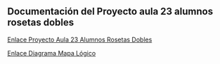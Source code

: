 ## Documentación del Proyecto aula 23 alumnos rosetas dobles
[Enlace Proyecto Aula 23 Alumnos Rosetas Dobles](https://docs.google.com/document/d/1IHOVyCIy0Ocrmk8y7T7luJ0oLFFObrp9vnNso0i8EhA/edit)

[Enlace Diagrama Mapa Lógico](https://drive.google.com/file/d/1xKI213nfC8W2-RCVHgaM-_zsPkdJG7j9/view?usp=drive_link)
